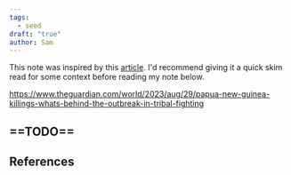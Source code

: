 ```yaml
---
tags:
  - seed
draft: "true"
author: Sam
---
```

This note was inspired by this [article]([https://www.theguardian.com/world/2024/feb/19/png-papua-new-guinea-highlands-death-toll-ambush](https://www.theguardian.com/world/2024/feb/19/png-papua-new-guinea-highlands-death-toll-ambush)). I'd recommend giving it a quick skim read for some context before reading my note below.

https://www.theguardian.com/world/2023/aug/29/papua-new-guinea-killings-whats-behind-the-outbreak-in-tribal-fighting


==TODO==
---
## References
